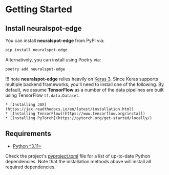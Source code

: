 # Getting Started

## Install neuralspot-edge

You can install __neuralspot-edge__ from PyPI via:

```bash
pip install neuralspot-edge
```

Alternatively, you can install using Poetry via:

```bash
poetry add neuralspot-edge
```

!!! note
    __neuralspot-edge__ relies heavily on [Keras 3](https://keras.io/). Since Keras supports multiple backend frameworks, you'll need to install one of the following. By default, we assume __TensorFlow__ as a number of the data pipelines are built using TensorFlow `tf.data.Dataset`.

    * [Installing JAX](https://jax.readthedocs.io/en/latest/installation.html)
    * [Installing TensorFlow](https://www.tensorflow.org/install)
    * [Installing PyTorch](https://pytorch.org/get-started/locally/)

## Requirements

* [Python ^3.11+](https://www.python.org)

Check the project's [pyproject.toml](https://github.com/AmbiqAI/neuralspot-edge/blob/main/pyproject.toml) file for a list of up-to-date Python dependencies. Note that the installation methods above will install all required dependencies.
